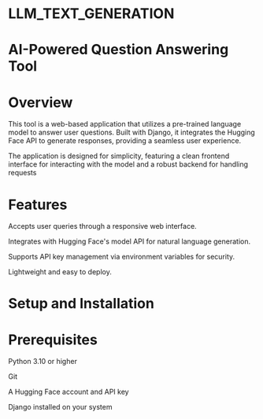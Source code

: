 # LLM_TEXT_GENERATION

# AI-Powered Question Answering Tool

# Overview

This tool is a web-based application that utilizes a pre-trained language model to answer user questions. Built with Django, it integrates the Hugging Face API to generate responses, providing a seamless user experience.

The application is designed for simplicity, featuring a clean frontend interface for interacting with the model and a robust backend for handling requests

# Features

Accepts user queries through a responsive web interface.

Integrates with Hugging Face's model API for natural language generation.

Supports API key management via environment variables for security.

Lightweight and easy to deploy.

# Setup and Installation
# Prerequisites

Python 3.10 or higher

Git

A Hugging Face account and API key

Django installed on your system
